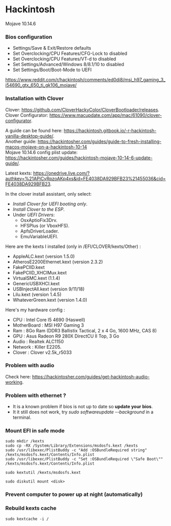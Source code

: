 # Hackintosh
Mojave 10.14.6

### Bios configuration
- Settings/Save & Exit/Restore defaults   
- Set Overclocking/CPU Features/CFG-Lock to disabled    
- Set Overclocking/CPU Features/VT-d to disabled   
- Set Settings/Advanced/Windows 8/8.1/10 to disabled    
- Set Settings/Boot/Boot-Mode to UEFI    

https://www.reddit.com/r/hackintosh/comments/ed0di8/msi_h97_gaming_3_i54690_gtx_650_ti_gk106_mojave/    

### Installation with Clover
Clover: https://github.com/CloverHackyColor/CloverBootloader/releases.   
Clover Configurator: https://www.macupdate.com/app/mac/61090/clover-configurator.   

A guide can be found here: https://hackintosh.gitbook.io/-r-hackintosh-vanilla-desktop-guide/.    
Another guide: https://hackintosher.com/guides/guide-to-fresh-installing-macos-mojave-on-a-hackintosh-10-14    
Mojave 10.14.6 config plist update: https://hackintosher.com/guides/hackintosh-mojave-10-14-6-update-guide/.        

Latest kexts: https://onedrive.live.com/?authkey=%21APjCyRpzoAKp4xs&id=FE4038DA929BFB23%21455036&cid=FE4038DA929BFB23.    

In the clover install assistant, only select: 
- _Install Clover for UEFI booting only_.   
- _Install Clover to the ESP_.   
- Under _UEFI Drivers_:
  - OsxAptioFix3Drv.   
  - HFSPlus (or VboxHFS).    
  - ApfsDriverLoader.   
  - EmuVariableUEFI.   

Here are the kexts I installed (only in /EFI/CLOVER/kexts/Other) :     
- AppleALC.kext (version 1.5.0)    
- AtherosE2200Ethernet.kext (version 2.3.2)    
- FakePCIID.kext    
- FakePCIID_XHCIMux.kext     
- VirtualSMC.kext (1.1.4)    
- GenericUSBXHCI.kext      
- USBInjectAll.kext (version 9/11/18)    
- Lilu.kext (version 1.4.5)
- WhateverGreen.kext (version 1.4.0)     

Here's my hardware config :   
- CPU : Intel Core I5 4690 (Haswell)   
- MotherBoard : MSI H97 Gaming 3    
- Ram : 8Go Ram (DDR3 Ballistix Tactical, 2 x 4 Go, 1600 MHz, CAS 8)    
- GPU : Asus Radeon R9 280X DirectCU II Top, 3 Go     
- Audio : Realtek ALC1150  
- Network : Killer E2205.   
- Clover : Clover v2.5k_r5033    

### Problem with audio
Check here: https://hackintosher.com/guides/get-hackintosh-audio-working.              

### Problem with ethernet ?
- It is a known problem if bios is not up to date so **update your bios**.    
- It it still does not work, try _sudo softwareupdate --background_ in a terminal.    

### Mount EFI in safe mode
```
sudo mkdir /kexts                
sudo cp -RX /System/Library/Extensions/msdosfs.kext /kexts
sudo /usr/libexec/PlistBuddy -c "Add :OSBundleRequired string" /kexts/msdosfs.kext/Contents/Info.plist
sudo /usr/libexec/PlistBuddy -c "Set :OSBundleRequired \"Safe Boot\"" /kexts/msdosfs.kext/Contents/Info.plist
```

```
sudo kextutil /kexts/msdosfs.kext
```

```
sudo diskutil mount <disk>
```

### Prevent computer to power up at night (automatically)

### Rebuild kexts cache
```
sudo kextcache -i /
```
